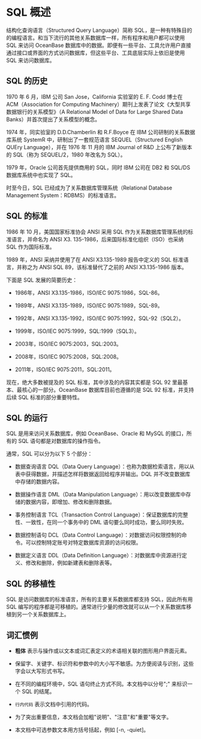 # SQL 概述

结构化查询语言（Structured Query Language）简称 SQL，是一种有特殊目的的编程语言。和当下流行的其他关系数据库一样，所有程序和用户都可以使用 SQL 来访问 OceanBase 数据库中的数据。即便有一些平台、工具允许用户直接通过接口或界面的方式访问数据库，但这些平台、工具底层实际上依旧是使用 SQL 来访问数据库。

## SQL 的历史

1970 年 6 月，IBM 公司 San Jose，California 实验室的 E. F. Codd 博士在 ACM（Association for Computing Machinery）期刊上发表了论文《大型共享数据银行的关系模型》（A Relational Model of Data for Large Shared Data Banks）并首次提出了关系模型的概念。

1974 年，同实验室的 D.D.Chamberlin 和 R.F.Boyce 在 IBM 公司研制的关系数据库系统 SystemR 中，研制出了一套规范语言 SEQUEL（Structured English QUEry Language），并在 1976 年 11 月的 IBM Journal of R\&D 上公布了新版本的 SQL（称为 SEQUEL/2，1980 年改名为 SQL）。

1979 年，Oracle 公司首先提供商用的 SQL，同时 IBM 公司在 DB2 和 SQL/DS 数据库系统中也实现了 SQL。

时至今日，SQL 已经成为了关系数据库管理系统（Relational Database Management System：RDBMS）的标准语言。

## SQL 的标准

1986 年 10 月，美国国家标准协会 ANSI 采用 SQL 作为关系数据库管理系统的标准语言，并命名为 ANSI X3. 135-1986，后来国际标准化组织（ISO）也采纳 SQL 作为国际标准。

1989 年，ANSI 采纳并使用了在 ANSI X3.135-1989 报告中定义的 SQL 标准语言，并称之为 ANSI SQL 89，该标准替代了之前的 ANSI X3.135-1986 版本。

下面是 SQL 发展的简要历史：

* 1986年，ANSI X3.135-1986，ISO/IEC 9075:1986，SQL-86。

* 1989年，ANSI X3.135-1989，ISO/IEC 9075:1989，SQL-89。

* 1992年，ANSI X3.135-1992，ISO/IEC 9075:1992，SQL-92（SQL2）。

* 1999年，ISO/IEC 9075:1999，SQL:1999（SQL3）。

* 2003年，ISO/IEC 9075:2003，SQL:2003。

* 2008年，ISO/IEC 9075:2008，SQL:2008。

* 2011年，ISO/IEC 9075:2011，SQL:2011。

现在，绝大多数被提及的 SQL 标准，其中涉及的内容其实都是 SQL 92 里最基本、最核心的一部分。OceanBase 数据库目前也遵循的是 SQL 92 标准，并支持后续 SQL 标准的部分重要特性。

## SQL 的运行

SQL 是用来访问关系数据库，例如 OceanBase、Oracle 和 MySQL 的接口，所有的 SQL 语句都是对数据库的操作指令。

通常，SQL 可以分为以下 5 个部分：

* 数据查询语言 DQL（Data Query Language）：也称为数据检索语言，用以从表中获得数据，并描述怎样将数据返回给程序并输出。DQL 并不改变数据库中存储的数据内容。

* 数据操作语言 DML（Data Manipulation Language）：用以改变数据库中存储的数据内容，即增加、修改和删除数据。

* 事务控制语言 TCL（Transaction Control Language）：保证数据库的完整性、一致性，在同一个事务中的 DML 语句要么同时成功，要么同时失败。

* 数据控制语句 DCL（Data Control Language）：对数据访问权限控制的命令。可以控制特定账号对特定数据库资源的访问权限。

* 数据定义语言 DDL（Data Definition Language）：对数据库中资源进行定义、修改和删除，例如新建表和删除表等。

## SQL 的移植性

SQL 是访问数据库的标准语言，所有的主要关系数据库都支持 SQL，因此所有用 SQL 编写的程序都是可移植的。通常进行少量的修改就可以从一个关系数据库移植到另一个关系数据库上。

## 词汇惯例

* **粗体** 表示与操作或以文本或词汇表定义的术语相关联的图形用户界面元素。

* 保留字、关键字、标识符和参数中的大小写不敏感。为方便阅读与识别，这些字会以大写形式书写。

* 在不同的编程环境中，SQL 语句终止方式不同。本文档中以分号";" 来标识一个 SQL 的结尾。

* `行内代码` 表示文档中引用的代码。

* 为了突出重要信息，本文档会加粗"说明"、"注意"和"重要"等文字。

* 本文档中可选参数文本用方括号括起，例如 \[-n, -quiet\]。
